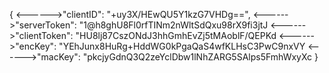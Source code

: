 {
<------>"clientID": "+uy3X/HEwQU5Y1kzG7VHDg==",
<------>"serverToken": "1@h8ghU8Fl0rfTINm2nWltSdQxu98rX9fi3jtJ
<------>"clientToken": "HU8lj87CszONdJ3hhGmhEvZj5tMAoblF/QEPKd
<------>"encKey": "YEhJunx8HuRg+HddWG0kPgaQaS4wfKLHsC3PwC9nxVY
<------>"macKey": "pkcjyGdnQ3Q2zeYclDbw1lNhZARG5SAlps5FmhWxyXc
}




















